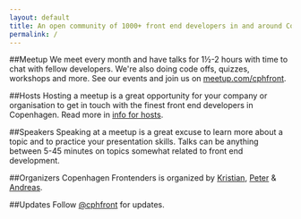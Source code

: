 ```yaml
---
layout: default
title: An open community of 1000+ front end developers in and around Copenhagen
permalink: /
---
```


##Meetup
We meet every month and have talks for 1½-2 hours with time to chat with fellow developers. We're also doing code offs, quizzes, workshops and more. See our events and join us on [meetup.com/cphfront](http://www.meetup.com/cphfront/).


##Hosts
Hosting a meetup is a great opportunity for your company or organisation to get in touch with the finest front end developers in Copenhagen. Read more in [info for hosts](/hosting.html).


##Speakers
Speaking at a meetup is a great excuse to learn more about a topic and to practice your presentation skills. Talks can be anything between 5-45 minutes on topics somewhat related to front end development.


##Organizers
Copenhagen Frontenders is organized by [Kristian](https://twitter.com/ksmandersen), [Peter](https://twitter.com/peterszerzo) & [Andreas](https://twitter.com/larsenwork/).


##Updates
Follow [@cphfront](https://twitter.com/intent/follow?screen_name=cphfront) for updates.
